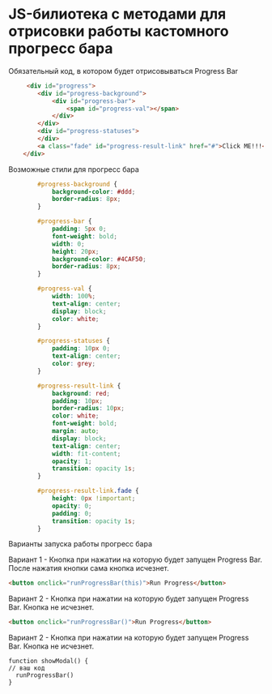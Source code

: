 JS-билиотека с методами для отрисовки работы кастомного прогресс бара
=====================
Обязательный код, в котором будет отрисовываться Progress Bar
```HTML
     <div id="progress">
        <div id="progress-background">
            <div id="progress-bar">
                <span id="progress-val"></span>
            </div>
        </div>
        <div id="progress-statuses">
        </div>
        <a class="fade" id="progress-result-link" href="#">Click ME!!!</a>
    </div>
```
Возможные стили для прогресс бара
```CSS
        #progress-background {
            background-color: #ddd;
            border-radius: 8px;
        }

        #progress-bar {
            padding: 5px 0;
            font-weight: bold;
            width: 0;
            height: 20px;
            background-color: #4CAF50;
            border-radius: 8px;
        }

        #progress-val {
            width: 100%;
            text-align: center;
            display: block;
            color: white;
        }

        #progress-statuses {
            padding: 10px 0;
            text-align: center;
            color: grey;
        }

        #progress-result-link {
            background: red;
            padding: 10px;
            border-radius: 10px;
            color: white;
            font-weight: bold;
            margin: auto;
            display: block;
            text-align: center;
            width: fit-content;
            opacity: 1;
            transition: opacity 1s;
        }

        #progress-result-link.fade {
            height: 0px !important;
            opacity: 0;
            padding: 0;
            transition: opacity 1s;
        }
```
Варианты запуска работы прогресс бара

Вариант 1 - Кнопка при нажатии на которую будет запущен Progress Bar. После нажатия кнопки сама кнопка исчезнет.
```HTML
<button onclick="runProgressBar(this)">Run Progress</button>
```

Вариант 2 - Кнопка при нажатии на которую будет запущен Progress Bar. Кнопка не исчезнет.
```HTML
<button onclick="runProgressBar()">Run Progress</button>
```

Вариант 2 - Кнопка при нажатии на которую будет запущен Progress Bar. Кнопка не исчезнет.
```JS
function showModal() {
// ваш код
  runProgressBar()
}
```
